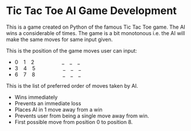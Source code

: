 # Tic Tac Toe AI Game Development

This is a game created on Python of the famous Tic Tac Toe game. The AI wins a considerable of times. The game is a bit monotonous i.e. the AI will make the same moves for same input given. 

This is the position of the game moves user can input:
- 0 &ensp;  1 &ensp;  2     &emsp; &emsp; &emsp; &emsp;     _  &ensp; _  &ensp; _ 
- 3 &ensp;  4 &ensp;  5     &emsp; &emsp; &emsp; &emsp;    _  &ensp; _  &ensp; _ 
- 6  &ensp; 7 &ensp;  8     &emsp;  &emsp; &emsp; &emsp;   _ &ensp;  _  &ensp; _

This is the list of preferred order of moves taken by AI.
- Wins immediately
- Prevents an immediate loss
- Places AI in 1 move away from a win
- Prevents user from being a single move away from win.
- First possible move from position 0 to position 8.
